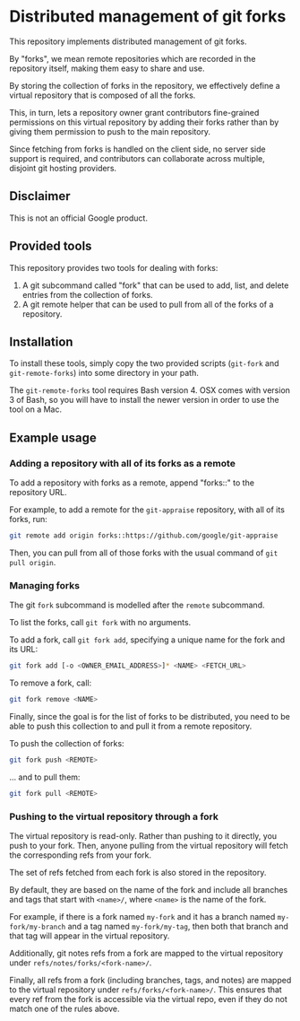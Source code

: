# Distributed management of git forks

This repository implements distributed management of git forks.

By "forks", we mean remote repositories which are recorded in the
repository itself, making them easy to share and use.

By storing the collection of forks in the repository, we effectively
define a virtual repository that is composed of all the forks.

This, in turn, lets a repository owner grant contributors fine-grained
permissions on this virtual repository by adding their forks rather
than by giving them permission to push to the main repository.

Since fetching from forks is handled on the client side, no server
side support is required, and contributors can collaborate across
multiple, disjoint git hosting providers.

## Disclaimer

This is not an official Google product.

## Provided tools

This repository provides two tools for dealing with forks:

1. A git subcommand called "fork" that can be used to add, list,
   and delete entries from the collection of forks.
2. A git remote helper that can be used to pull from all of the
   forks of a repository.

## Installation

To install these tools, simply copy the two provided scripts
(`git-fork` and `git-remote-forks`) into some directory in your path.

The `git-remote-forks` tool requires Bash version 4. OSX comes with
version 3 of Bash, so you will have to install the newer version in
order to use the tool on a Mac.

## Example usage

### Adding a repository with all of its forks as a remote

To add a repository with forks as a remote, append "forks::" to the
repository URL.

For example, to add a remote for the `git-appraise` repository, with
all of its forks, run:

```sh
git remote add origin forks::https://github.com/google/git-appraise
```

Then, you can pull from all of those forks with the usual
command of `git pull origin`.

### Managing forks

The git `fork` subcommand is modelled after the `remote` subcommand.

To list the forks, call `git fork` with no arguments.

To add a fork, call `git fork add`, specifying a unique name for 
the fork and its URL:

```sh
git fork add [-o <OWNER_EMAIL_ADDRESS>]* <NAME> <FETCH_URL>
```

To remove a fork, call:

```sh
git fork remove <NAME>
```

Finally, since the goal is for the list of forks to be distributed,
you need to be able to push this collection to and pull it from a
remote repository.

To push the collection of forks:

```sh
git fork push <REMOTE>
```

... and to pull them:

```sh
git fork pull <REMOTE>
```

### Pushing to the virtual repository through a fork

The virtual repository is read-only. Rather than pushing to it directly,
you push to your fork. Then, anyone pulling from the virtual repository
will fetch the corresponding refs from your fork.

The set of refs fetched from each fork is also stored in the repository.

By default, they are based on the name of the fork and include all branches
and tags that start with `<name>/`, where `<name>` is the name of the fork.

For example, if there is a fork named `my-fork` and it has a branch named
`my-fork/my-branch` and a tag named `my-fork/my-tag`, then both that branch
and that tag will appear in the virtual repository.

Additionally, git notes refs from a fork are mapped to the virtual
repository under `refs/notes/forks/<fork-name>/`.

Finally, all refs from a fork (including branches, tags, and notes)
are mapped to the virtual repository under `refs/forks/<fork-name>/`.
This ensures that every ref from the fork is accessible via the
virtual repo, even if they do not match one of the rules above.
